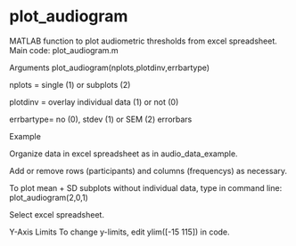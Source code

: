 # plot_audiogram
MATLAB function to plot audiometric thresholds from excel spreadsheet. Main code: plot_audiogram.m

Arguments
plot_audiogram(nplots,plotdinv,errbartype)

nplots = single (1) or subplots (2)

plotdinv = overlay individual data (1) or not (0)

errbartype= no (0), stdev (1) or SEM (2) errorbars

Example

Organize data in excel spreadsheet as in audio_data_example. 

Add or remove rows (participants) and columns (frequencys) as necessary.

To plot mean + SD subplots without individual data, type in command line: plot_audiogram(2,0,1)

Select excel spreadsheet.

Y-Axis Limits
To change y-limits, edit ylim([-15 115]) in code.
